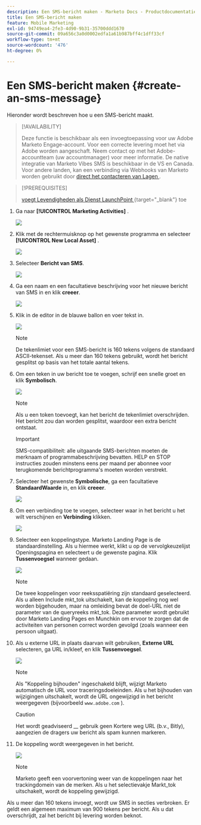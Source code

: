 ```yaml
---
description: Een SMS-bericht maken - Marketo Docs - Productdocumentatie
title: Een SMS-bericht maken
feature: Mobile Marketing
exl-id: 94749ea4-2fe3-4d90-9b31-35700ddd1670
source-git-commit: 09a656c3a0d0002edfa1a61b987bff4c1dff33cf
workflow-type: tm+mt
source-wordcount: '476'
ht-degree: 0%

---
```


# Een SMS-bericht maken {#create-an-sms-message}

Hieronder wordt beschreven hoe u een SMS-bericht maakt.

>[!AVAILABILITY]
>
>Deze functie is beschikbaar als een invoegtoepassing voor uw Adobe Marketo Engage-account. Voor een correcte levering moet het via Adobe worden aangeschaft. Neem contact op met het Adobe-accountteam (uw accountmanager) voor meer informatie. De native integratie van Marketo Vibes SMS is beschikbaar in de VS en Canada. Voor andere landen, kan een verbinding via Webhooks van Marketo worden gebruikt door [ direct het contacteren van Lagen ](https://www.vibes.com/talk-to-sales).

>[!PREREQUISITES]
>
>[ voegt Levendigheden als Dienst LaunchPoint ](/help/marketo/product-docs/mobile-marketing/admin/add-vibes-as-a-launchpoint-service.md){target="_blank"} toe

1. Ga naar **[!UICONTROL Marketing Activities]** .

   ![](assets/create-an-sms-message-1.png)

1. Klik met de rechtermuisknop op het gewenste programma en selecteer **[!UICONTROL New Local Asset]** .

   ![](assets/create-an-sms-message-2.png)

1. Selecteer **Bericht van SMS**.

   ![](assets/create-an-sms-message-3.png)

1. Ga een naam en een facultatieve beschrijving voor het nieuwe bericht van SMS in en klik **creeer**.

   ![](assets/create-an-sms-message-4.png)

1. Klik in de editor in de blauwe ballon en voer tekst in.

   ![](assets/create-an-sms-message-5.png)

   >[!NOTE]
   >
   >De tekenlimiet voor een SMS-bericht is 160 tekens volgens de standaard ASCII-tekenset. Als u meer dan 160 tekens gebruikt, wordt het bericht gesplitst op basis van het totale aantal tekens.

1. Om een teken in uw bericht toe te voegen, schrijf een snelle groet en klik **Symbolisch**.

   ![](assets/create-an-sms-message-6.png)

   >[!NOTE]
   >
   >Als u een token toevoegt, kan het bericht de tekenlimiet overschrijden. Het bericht zou dan worden gesplitst, waardoor een extra bericht ontstaat.

   >[!IMPORTANT]
   >
   >SMS-compatibiliteit: alle uitgaande SMS-berichten moeten de merknaam of programmabeschrijving bevatten. HELP en STOP instructies zouden minstens eens per maand per abonnee voor terugkomende berichtprogramma&#39;s moeten worden verstrekt.

1. Selecteer het gewenste **Symbolische**, ga een facultatieve **StandaardWaarde** in, en klik **creeer**.

   ![](assets/create-an-sms-message-7.png)

1. Om een verbinding toe te voegen, selecteer waar in het bericht u het wilt verschijnen en **Verbinding** klikken.

   ![](assets/create-an-sms-message-8.png)

1. Selecteer een koppelingstype. Marketo Landing Page is de standaardinstelling. Als u hiermee werkt, klikt u op de vervolgkeuzelijst Openingspagina en selecteert u de gewenste pagina. Klik **Tussenvoegsel** wanneer gedaan.

   ![](assets/create-an-sms-message-9.png)

   >[!NOTE]
   >
   >De twee koppelingen voor reeksspatiëring zijn standaard geselecteerd. Als u alleen Include mkt_tok uitschakelt, kan de koppeling nog wel worden bijgehouden, maar na omleiding bevat de doel-URL niet de parameter van de queryreeks mkt_tok. Deze parameter wordt gebruikt door Marketo Landing Pages en Munchkin om ervoor te zorgen dat de activiteiten van personen correct worden gevolgd (zoals wanneer een persoon uitgaat).

1. Als u externe URL in plaats daarvan wilt gebruiken, **Externe URL** selecteren, ga URL in/kleef, en klik **Tussenvoegsel**.

   ![](assets/create-an-sms-message-10.png)

   >[!NOTE]
   >
   >Als &quot;Koppeling bijhouden&quot; ingeschakeld blijft, wijzigt Marketo automatisch de URL voor traceringsdoeleinden. Als u het bijhouden van wijzigingen uitschakelt, wordt de URL ongewijzigd in het bericht weergegeven (bijvoorbeeld `www.adobe.com` ).

   >[!CAUTION]
   >
   >Het wordt geadviseerd __ gebruik geen Kortere weg URL (b.v., Bitly), aangezien de dragers uw bericht als spam kunnen markeren.

1. De koppeling wordt weergegeven in het bericht.

   ![](assets/create-an-sms-message-11.png)

   >[!NOTE]
   >
   >Marketo geeft een voorvertoning weer van de koppelingen naar het trackingdomein van de merken. Als u het selectievakje Markt_tok uitschakelt, wordt de koppeling gewijzigd.

Als u meer dan 160 tekens invoegt, wordt uw SMS in secties verbroken. Er geldt een algemeen maximum van 900 tekens per bericht. Als u dat overschrijdt, zal het bericht bij levering worden beknot.
